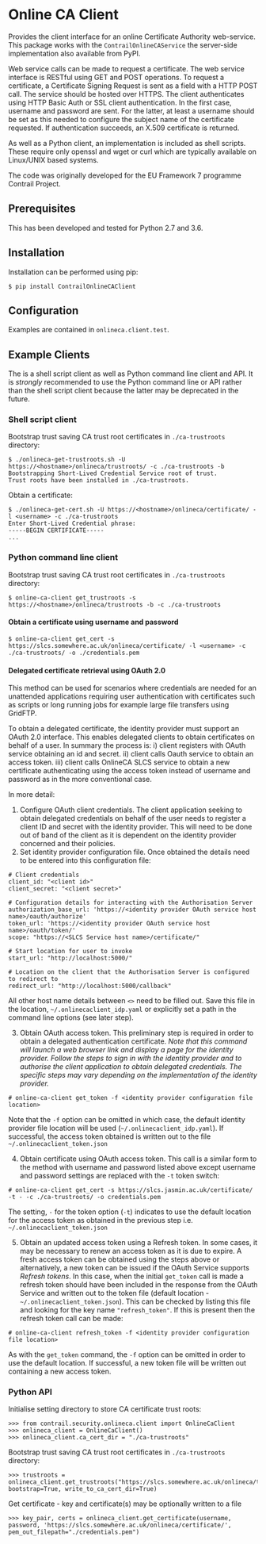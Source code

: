 Online CA Client
================
Provides the client interface for an online Certificate Authority web-service.
This package works with the ``ContrailOnlineCAService`` the server-side
implementation also available from PyPI.

Web service calls can be made to request a certificate.  The web service
interface is RESTful using GET and POST operations.  To request a certificate,
a Certificate Signing Request is sent as a field with a HTTP POST call.  The
service should be hosted over HTTPS.  The client authenticates using HTTP Basic
Auth or SSL client authentication.  In the first case, username and password
are sent.  For the latter, at least a username should be set as this needed to
configure the subject name of the certificate requested.  If authentication
succeeds, an X.509 certificate is returned.

As well as a Python client, an implementation is included as shell scripts.
These require only openssl and wget or curl which are typically available on
Linux/UNIX based systems.

The code was originally developed for the EU Framework 7 programme Contrail
Project.

Prerequisites
-------------
This has been developed and tested for Python 2.7 and 3.6.

Installation
------------
Installation can be performed using pip:
```
$ pip install ContrailOnlineCAClient
```

Configuration
-------------
Examples are contained in ``onlineca.client.test``.

Example Clients
---------------
The is a shell script client as well as Python command line client and API. It is *strongly* recommended to use the Python command line or API rather than the shell script client because the latter may be deprecated in the future.

### Shell script client ###
Bootstrap trust saving CA trust root certificates in ``./ca-trustroots`` directory:
```
$ ./onlineca-get-trustroots.sh -U https://<hostname>/onlineca/trustroots/ -c ./ca-trustroots -b
Bootstrapping Short-Lived Credential Service root of trust.
Trust roots have been installed in ./ca-trustroots.
```
Obtain a certificate:
```
$ ./onlineca-get-cert.sh -U https://<hostname>/onlineca/certificate/ -l <username> -c ./ca-trustroots
Enter Short-Lived Credential phrase:
-----BEGIN CERTIFICATE-----
...
```

### Python command line client ###
Bootstrap trust saving CA trust root certificates in ``./ca-trustroots`` directory:
```
$ online-ca-client get_trustroots -s https://<hostname>/onlineca/trustroots -b -c ./ca-trustroots
```
#### Obtain a certificate using username and password ####
```
$ online-ca-client get_cert -s https://slcs.somewhere.ac.uk/onlineca/certificate/ -l <username> -c ./ca-trustroots/ -o ./credentials.pem
```

#### Delegated certificate retrieval using OAuth 2.0 ####
This method can be used for scenarios where credentials are needed for an unattended applications requiring user authentication with certificates such as scripts or long running jobs for example large file transfers using GridFTP.

To obtain a delegated certificate, the identity provider must support an OAuth 2.0 interface. This enables delegated clients to obtain certificates on behalf of a user. In summary the process is: i) client registers with OAuth service obtaining an id and secret. ii) client calls Oauth service to obtain an access token. iii) client calls OnlineCA SLCS service to obtain a new certificate authenticating using the access token instead of username and password as in the more conventional case.

In more detail:
 1. Configure OAuth client credentials. The client application seeking to obtain delegated credentials on behalf of the user needs to register a client ID and secret with the identity provider. This will need to be done out of band of the client as it is dependent on the identity provider concerned and their policies. 
 2. Set identity provider configuration file. Once obtained the details need to be entered into this configuration file:
```
# Client credentials
client_id: "<client id>"
client_secret: "<client secret>"

# Configuration details for interacting with the Authorisation Server
authorization_base_url: 'https://<identity provider OAuth service host name>/oauth/authorize'
token_url: 'https://<identity provider OAuth service host name>/oauth/token/'
scope: "https://<SLCS Service host name>/certificate/"

# Start location for user to invoke
start_url: "http://localhost:5000/"

# Location on the client that the Authorisation Server is configured to redirect to
redirect_url: "http://localhost:5000/callback"
```
All other host name details between `<>` need to be filled out. Save this file in the location, `~/.onlinecaclient_idp.yaml` or explicitly set a path in the command line options (see later step).

 3. Obtain OAuth access token. This preliminary step is required in order to obtain a delegated authentication certificate. *Note that this command will launch a web browser link and display a page for the identity provider. Follow the steps to sign in with the identity provider and to authorise the client application to obtain delegated credentials. The specific steps may vary depending on the implementation of the identity provider.*
```
# online-ca-client get_token -f <identity provider configuration file location>
```
Note that the `-f` option can be omitted in which case, the default identity provider file location will be used (`~/.onlinecaclient_idp.yaml`). If successful, the access token obtained is written out to the file `~/.onlinecaclient_token.json`

 4. Obtain certificate using OAuth access token. This call is a similar form to the method with username and password listed above except username and password settings are replaced with the `-t` token switch:
```
# online-ca-client get_cert -s https://slcs.jasmin.ac.uk/certificate/ -t - -c ./ca-trustroots/ -o credentials.pem 
```
The setting, `-` for the token option (`-t`) indicates to use the default location for the access token as obtained in the previous step i.e. `~/.onlinecaclient_token.json`

 5. Obtain an updated access token using a Refresh token. In some cases, it may be necessary to renew an access token as it is due to expire. A fresh access token can be obtained using the steps above or alternatively, a new token can be issued if the OAuth Service supports _Refresh tokens_. In this case, when the initial `get_token` call is made a refresh token should have been included in the response from the OAuth Service and written out to the token file (default location - `~/.onlinecaclient_token.json`). This can be checked by listing this file and looking for the key name `"refresh_token"`. If this is present then the refresh token call can be made:
```
# online-ca-client refresh_token -f <identity provider configuration file location>
```
As with the `get_token` command, the `-f` option can be omitted in order to use the default location. If successful, a new token file will be written out containing a new access token.

### Python API ###
Initialise setting directory to store CA certificate trust roots:
```
>>> from contrail.security.onlineca.client import OnlineCaClient
>>> onlineca_client = OnlineCaClient()
>>> onlineca_client.ca_cert_dir = "./ca-trustroots"
```
Bootstrap trust saving CA trust root certificates in ``./ca-trustroots`` directory:
```
>>> trustroots = onlineca_client.get_trustroots("https://slcs.somewhere.ac.uk/onlineca/trustroots/", bootstrap=True, write_to_ca_cert_dir=True)
```
Get certificate - key and certificate(s) may be optionally written to a file
```
>>> key_pair, certs = onlineca_client.get_certificate(username, password, 'https://slcs.somewhere.ac.uk/onlineca/certificate/', pem_out_filepath="./credentials.pem")
```
